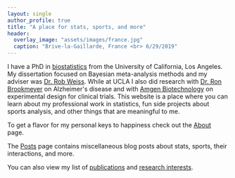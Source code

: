 ```yaml
---
layout: single
author_profile: true
title: "A place for stats, sports, and more"
header:
  overlay_image: "assets/images/france.jpg"
  caption: "Brive-la-Gaillarde, France <br> 6/29/2019"
---
```

I have a PhD in [biostatistics](https://www.biostat.ucla.edu/) from the University of California, Los Angeles. My dissertation focused on Bayesian meta-analysis methods and my adviser was [Dr. Rob Weiss](https://robweiss.faculty.biostat.ucla.edu/). While at UCLA I also did research with [Dr. Ron Brookmeyer](https://ph.ucla.edu/faculty/brookmeyer) on Alzheimer's disease and with [Amgen Biotechnology](https://www.amgen.com/) on experimental design for clinical trials. This website is a place where you can learn about my professional work in statistics, fun side projects about sports analysis, and other things that are meaningful to me. 

To get a flavor for my personal keys to happiness check out the [About](about) page.

The [Posts](posts) page contains miscellaneous blog posts about stats, sports, their interactions, and more.

You can also view my list of [publications](publications) and [research interests](research).
